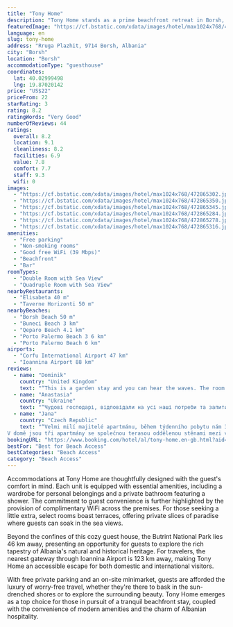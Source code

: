 ```yaml
---
title: "Tony Home"
description: "Tony Home stands as a prime beachfront retreat in Borsh, merely 70 meters from the pristine Borsh Beach, offering guests a unique blend of convenience and serenity."
featuredImage: "https://cf.bstatic.com/xdata/images/hotel/max1024x768/472865302.jpg?k=1748f350feea340b9d2e2a343eafaa3a200e1ad2e49e2e12bfbb72946f774fbd&o=&hp=1"
language: en
slug: tony-home
address: "Rruga Plazhit, 9714 Borsh, Albania"
city: "Borsh"
location: "Borsh"
accommodationType: "guesthouse"
coordinates:
  lat: 40.02999498
  lng: 19.87020142
price: "US$22"
priceFrom: 22
starRating: 3
rating: 8.2
ratingWords: "Very Good"
numberOfReviews: 44
ratings:
  overall: 8.2
  location: 9.1
  cleanliness: 8.2
  facilities: 6.9
  value: 7.8
  comfort: 7.7
  staff: 9.3
  wifi: 0
images:
  - "https://cf.bstatic.com/xdata/images/hotel/max1024x768/472865302.jpg?k=1748f350feea340b9d2e2a343eafaa3a200e1ad2e49e2e12bfbb72946f774fbd&o=&hp=1"
  - "https://cf.bstatic.com/xdata/images/hotel/max1024x768/472865350.jpg?k=becb6beb2fb21d969a01806aae02ab690e6bdcf0b21f9bd6e19eca01c9785e0f&o=&hp=1"
  - "https://cf.bstatic.com/xdata/images/hotel/max1024x768/472865345.jpg?k=b19c1d65bb57c8c4d4ada1a1dfcc5bf7857588dc807935b30128c17bc70a9dbc&o=&hp=1"
  - "https://cf.bstatic.com/xdata/images/hotel/max1024x768/472865284.jpg?k=0cacf6b7145c32623d8e902ced1ea0dab9844b1516d265854eb3a1eab5cbe127&o=&hp=1"
  - "https://cf.bstatic.com/xdata/images/hotel/max1024x768/472865278.jpg?k=707cf76e29524d72710012c0aa5e14c49e34ec74558b853986531747ed991890&o=&hp=1"
  - "https://cf.bstatic.com/xdata/images/hotel/max1024x768/472865316.jpg?k=a022621d3544cbd09f63ca780b05aa49e616378c26c466dc5a6403c3315337a6&o=&hp=1"
amenities:
  - "Free parking"
  - "Non-smoking rooms"
  - "Good free WiFi (39 Mbps)"
  - "Beachfront"
  - "Bar"
roomTypes:
  - "Double Room with Sea View"
  - "Quadruple Room with Sea View"
nearbyRestaurants:
  - "Elisabeta 40 m"
  - "Taverne Horizonti 50 m"
nearbyBeaches:
  - "Borsh Beach 50 m"
  - "Buneci Beach 3 km"
  - "Qeparo Beach 4.1 km"
  - "Porto Palermo Beach 3 6 km"
  - "Porto Palermo Beach 6 km"
airports:
  - "Corfu International Airport 47 km"
  - "Ioannina Airport 88 km"
reviews:
  - name: "Dominik"
    country: "United Kingdom"
    text: "“This is a garden stay and you can hear the waves. The room was very clean, bed super comfy. I've had a balcony with table. The price is amazing for what you get!”"
  - name: "Anastasia"
    country: "Ukraine"
    text: "“Чудові господарі, відповідали на усі наші потреби та запити. Хороше розташування, близько до моря. Повністю відповідає своїй ціні”"
  - name: "Jana"
    country: "Czech Republic"
    text: "“Velmi milí majitelé apartmánu, během týdenního pobytu nám 3x darovali přes 1kg čerstvých fíků z jejich zahrady.
V domě jsou tři apartmány se společnou terasou oddělenou stěnami mezi venkovními jídelními stoly, které zajišťují soukromí. Naprostá...”"
bookingURL: "https://www.booking.com/hotel/al/tony-home.en-gb.html?aid=8035640"
bestFor: "Best for Beach Access"
bestCategories: "Beach Access"
category: "Beach Access"
---
```


Accommodations at Tony Home are thoughtfully designed with the guest's comfort in mind. Each unit is equipped with essential amenities, including a wardrobe for personal belongings and a private bathroom featuring a shower. The commitment to guest convenience is further highlighted by the provision of complimentary WiFi across the premises. For those seeking a little extra, select rooms boast terraces, offering private slices of paradise where guests can soak in the sea views.

Beyond the confines of this cozy guest house, the Butrint National Park lies 46 km away, presenting an opportunity for guests to explore the rich tapestry of Albania's natural and historical heritage. For travelers, the nearest gateway through Ioannina Airport is 123 km away, making Tony Home an accessible escape for both domestic and international visitors.

With free private parking and an on-site minimarket, guests are afforded the luxury of worry-free travel, whether they're there to bask in the sun-drenched shores or to explore the surrounding beauty. Tony Home emerges as a top choice for those in pursuit of a tranquil beachfront stay, coupled with the convenience of modern amenities and the charm of Albanian hospitality.